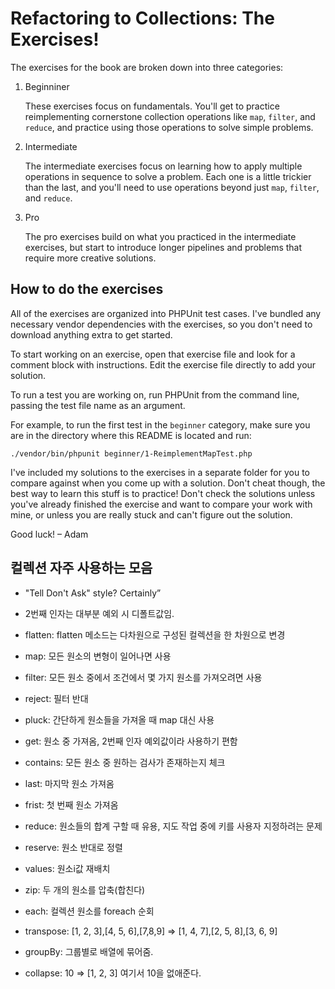 # Refactoring to Collections: The Exercises!

The exercises for the book are broken down into three categories:

1. Beginniner

    These exercises focus on fundamentals. You'll get to practice reimplementing cornerstone collection operations like `map`, `filter`, and `reduce`, and practice using those operations to solve simple problems.

2. Intermediate

    The intermediate exercises focus on learning how to apply multiple operations in sequence to solve a problem. Each one is a little trickier than the last, and you'll need to use operations beyond just `map`, `filter`, and `reduce`.

3. Pro
    
    The pro exercises build on what you practiced in the intermediate exercises, but start to introduce longer pipelines and problems that require more creative solutions.

## How to do the exercises

All of the exercises are organized into PHPUnit test cases. I've bundled any necessary vendor dependencies with the exercises, so you don't need to download anything extra to get started.

To start working on an exercise, open that exercise file and look for a comment block with instructions. Edit the exercise file directly to add your solution.

To run a test you are working on, run PHPUnit from the command line, passing the test file name as an argument.

For example, to run the first test in the `beginner` category, make sure you are in the directory where this README is located and run:

```
./vendor/bin/phpunit beginner/1-ReimplementMapTest.php
```

I've included my solutions to the exercises in a separate folder for you to compare against when you come up with a solution. Don't cheat though, the best way to learn this stuff is to practice! Don't check the solutions unless you've already finished the exercise and want to compare your work with mine, or unless you are really stuck and can't figure out the solution.

Good luck!
– Adam

## 컬렉션 자주 사용하는 모음

* "Tell Don't Ask" style? Certainly”
* 2번째 인자는 대부분 예외 시 디폴트값임.

* flatten: flatten 메소드는 다차원으로 구성된 컬렉션을 한 차원으로 변경
* map: 모든 원소의 변형이 일어나면 사용
* filter:  모든 원소 중에서 조건에서 몇 가지 원소를 가져오려면 사용
* reject: 필터 반대
* pluck: 간단하게 원소들을 가져올 때 map 대신 사용
* get: 원소 중 가져옴, 2번째 인자 예외값이라 사용하기 편함
* contains: 모든 원소 중 원하는 검사가 존재하는지 체크
* last: 마지막 원소 가져옴
* frist: 첫 번째 원소 가져옴
* reduce: 원소들의 합계 구할 때 유용, 지도 작업 중에 키를 사용자 지정하려는 문제
* reserve: 원소 반대로 정렬
* values: 원소i값 재배치
* zip: 두 개의 원소를 압축(합친다)
* each: 컬렉션 원소를 foreach 순회
* transpose: [1, 2, 3],[4, 5, 6],[7,8,9] => [1, 4, 7],[2, 5, 8],[3, 6, 9]
* groupBy: 그룹별로 배열에 묶어줌.
* collapse: 10 => [1, 2, 3] 여기서 10을 없애준다.
